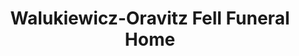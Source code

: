 ---
title: "Walukiewicz-Oravitz Fell Funeral Home"
url: /shenandoah/walukiewicz-oravitz-fell-funeral-home/
shop: Bestattungen
---